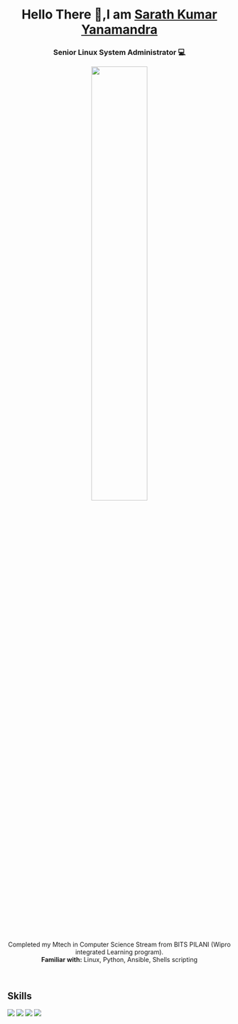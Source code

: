 <h1 align="center">Hello There 🤙,I am <a href="https://www.linkedin.com/in/sarathkumar-yanamandra-361444150/"> Sarath Kumar Yanamandra </a> </h1>
<h3 align="center"> Senior Linux System Administrator 💻 </h3>

<p align="center">
<a href="url"><img src="https://coderslink.com/wp-content/uploads/2019/11/frontend_image-scaled.png" width="50%" /></a>
</p>

<p align="center"> Completed my Mtech in Computer Science Stream from BITS PILANI (Wipro integrated Learning program). <br />
  <b>Familiar with:</b> Linux, Python, Ansible, Shells scripting
</p> 

</br>

<div align="left">
  <h2> Skills </h2>
  <img src="https://img.shields.io/badge/html5%20-%23E34F26.svg?&style=for-the-badge&logo=html5&logoColor=white"/>
  <img src="https://img.shields.io/badge/css3%20-%231572B6.svg?&style=for-the-badge&logo=css3&logoColor=white"/>
  <img src="https://img.shields.io/badge/javascript%20-%23323330.svg?&style=for-the-badge&logo=javascript&logoColor=%23F7DF1E"/>
  <img src="https://img.shields.io/badge/python%20-%2314354C.svg?&style=for-the-badge&logo=python&logoColor=white"/> 
</div>
